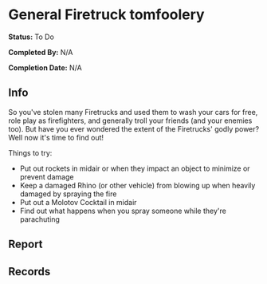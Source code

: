 # General Firetruck tomfoolery

**Status:** <span class="status todo">To Do</span>

**Completed By:** N/A

**Completion Date:** N/A

## Info
So you've stolen many Firetrucks and used them to wash your cars for free, role play as firefighters, and generally troll your friends (and your enemies too). But have you ever wondered the extent of the Firetrucks' godly power? Well now it's time to find out! 

Things to try: 
* Put out rockets in midair or when they impact an object to minimize or prevent damage
* Keep a damaged Rhino (or other vehicle) from blowing up when heavily damaged by spraying the fire
* Put out a Molotov Cocktail in midair
* Find out what happens when you spray someone while they're parachuting

## Report

## Records